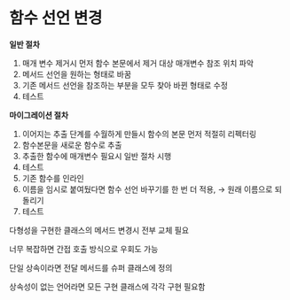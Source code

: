 # 함수 선언 변경

**일반 절차**

1. 매개 변수 제거시 먼저 함수 본문에서 제거 대상 매개변수 참조 위치 파악
2. 메서드 선언을 원하는 형태로 바꿈
3. 기존 메서드 선언을 참조하는 부분을 모두 찾아 바뀐 형태로 수정
4. 테스트

**마이그레이션 절차**

1. 이어지는 추출 단계를 수월하게 만들시 함수의 본문 먼저 적절히 리펙터링
2. 함수본문을 새로운 함수로 추출
3. 추출한 함수에 매개변수 필요시 일반 절차 시행
4. 테스트
5. 기존 함수를 인라인
6. 이름을 임시로 붙여뒀다면 함수 선언 바꾸기를 한 번 더 적용, → 원래 이름으로 되돌리기
7. 테스트

다형성을 구현한 클래스의 메서드 변경시 전부 교체 필요

너무 복잡하면 간접 호출 방식으로 우회도 가능

단일 상속이라면 전달 메서드를 슈퍼 클래스에 정의

상속성이 없는 언어라면 모든 구현 클래스에 각각 구현 필요함
